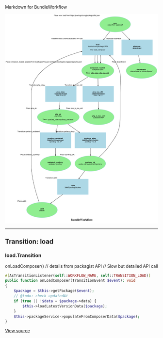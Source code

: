 
Markdown for BundleWorkflow

![BundleWorkflow](assets/BundleWorkflow.svg)



---
## Transition: load

### load.Transition

onLoadComposer()
        // details from packagist API
        // Slow but detailed API call

```php
#[AsTransitionListener(self::WORKFLOW_NAME, self::TRANSITION_LOAD)]
public function onLoadComposer(TransitionEvent $event): void
{
    $package = $this->getPackage($event);
    // @todo: check updatedAt
    if (true || !$data = $package->data) {
        $this->loadLatestVersionData($package);
    }
    $this->packageService->populateFromComposerData($package);
}
```
[View source](packages/blob/main/src/Workflow/BundleWorkflow.php#L142-L150)


